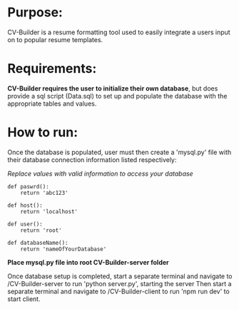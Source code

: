 
# Purpose:
  CV-Builder is a resume formatting tool used to easily integrate a users input on to popular resume templates.

# Requirements:
  **CV-Builder requires the user to initialize their own database**, but does provide a sql script (Data.sql) to set up and populate
  the database with the appropriate tables and values.

# How to run:
  Once the database is populated, user must then create a 'mysql.py' file with their database connection information listed respectively:
  
  *Replace values with valid information to access your database*
  
    def paswrd():
        return 'abc123'
    
    def host():
        return 'localhost'
    
    def user():
        return 'root'
    
    def databaseName():
        return 'nameOfYourDatabase'

**Place mysql.py file into root CV-Builder-server folder**

Once database setup is completed, start a separate terminal and navigate to /CV-Builder-server to run 'python server.py', starting the server
Then start a separate terminal and navigate to /CV-Builder-client to run 'npm run dev' to start client.
